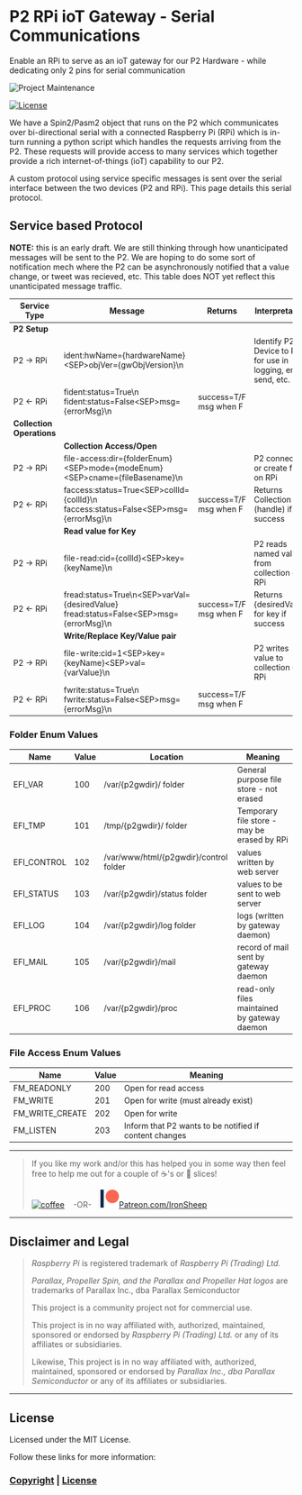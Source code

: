 # P2 RPi ioT Gateway - Serial Communications

Enable an RPi to serve as an ioT gateway for our P2 Hardware - while dedicating only 2 pins for serial communication

![Project Maintenance][maintenance-shield]

[![License][license-shield]](LICENSE)

We have a Spin2/Pasm2 object that runs on the P2 which communicates over bi-directional serial with a connected Raspberry Pi (RPi) which is in-turn running a python script which handles the requests arriving from the P2.  These requests will provide access to many services which together provide a rich internet-of-things (ioT) capability to our P2.

A custom protocol using service specific messages is sent over the serial interface between the two devices (P2 and RPi).  This page details this serial protocol.

## Service based Protocol

**NOTE:** this is an early draft.  We are still thinking through how unanticipated messages will be sent to the P2.  We are hoping to do some sort of notification mech where the P2 can be asynchronously notified that a value change, or tweet was recieved, etc. This table does NOT yet reflect this unanticipated message traffic.

| Service Type | Message | Returns | Interpretation |
| ------------ | --------- | ---- | --- |
| **P2 Setup** | |||
| P2 -> RPi | ident:hwName={hardwareName}\<SEP>objVer={gwObjVersion}\n | | Identify P2 Device to RPi for use in logging, email send, etc. |
| P2 <- RPi | fident:status=True\n<br/>fident:status=False\<SEP>msg={errorMsg}\n | success=T/F<br/>msg when F | 
| **Collection Operations** ||||
| | **Collection Access/Open** |||
| P2 -> RPi | file-access:dir={folderEnum}\<SEP>mode={modeEnum}\<SEP>cname={fileBasename}\n | | P2 connect to, or create file on RPi |
| P2 <- RPi | faccess:status=True\<SEP>collId={collId}\n<br/> faccess:status=False\<SEP>msg={errorMsg}\n | success=T/F<br/>msg when F  | Returns Collection ID (handle) if success 
| | **Read value for Key** |||
| P2 -> RPi | file-read:cid={collId}\<SEP>key={keyName}\n | | P2 reads named value from collection on RPi |
| P2 <- RPi | fread:status=True\n\<SEP>varVal={desiredValue}<br/> fread:status=False\<SEP>msg={errorMsg}\n | success=T/F<br/>msg when F  | Returns {desiredValue} for key if success 
| | **Write/Replace Key/Value pair** |||
| P2 -> RPi | file-write:cid=1\<SEP>key={keyName}\<SEP>val={varValue}\n | | P2 writes value to collection on RPi|
| P2 <- RPi | fwrite:status=True\n<br/>fwrite:status=False\<SEP>msg={errorMsg}\n | success=T/F<br/>msg when F  | 


### Folder Enum Values

| Name | Value | Location | Meaning
| --- | --- | --- | --- |
| EFI_VAR | 100 | /var/{p2gwdir}/ folder | General purpose file store - not erased
| EFI_TMP | 101 | /tmp/{p2gwdir}/ folder | Temporary file store - may be erased by RPi
| EFI_CONTROL | 102 | /var/www/html/{p2gwdir}/control folder | values written by web server
| EFI_STATUS | 103 | /var/{p2gwdir}/status folder | values to be sent to web server
| EFI_LOG | 104 | /var/{p2gwdir}/log folder | logs (written by gateway daemon)
| EFI_MAIL | 105 | /var/{p2gwdir}/mail | record of mail sent by gateway daemon
| EFI_PROC | 106 | /var/{p2gwdir}/proc | read-only files maintained by gateway daemon

### File Access Enum Values


| Name | Value | Meaning
| --- | --- | --- |
| FM_READONLY | 200 | Open for read access
| FM_WRITE | 201 | Open for write (must already exist)
| FM\_WRITE_CREATE | 202 | Open for write
| FM_LISTEN | 203 | Inform that P2 wants to be notified if content changes

---

> If you like my work and/or this has helped you in some way then feel free to help me out for a couple of :coffee:'s or :pizza: slices!
>
> [![coffee](https://www.buymeacoffee.com/assets/img/custom_images/black_img.png)](https://www.buymeacoffee.com/ironsheep) &nbsp;&nbsp; -OR- &nbsp;&nbsp; [![Patreon](./Docs/images/patreon.png)](https://www.patreon.com/IronSheep?fan_landing=true)[Patreon.com/IronSheep](https://www.patreon.com/IronSheep?fan_landing=true)

---

## Disclaimer and Legal

> *Raspberry Pi* is registered trademark of *Raspberry Pi (Trading) Ltd.*
>
> *Parallax, Propeller Spin, and the Parallax and Propeller Hat logos* are trademarks of Parallax Inc., dba Parallax Semiconductor
>
> This project is a community project not for commercial use.
>
> This project is in no way affiliated with, authorized, maintained, sponsored or endorsed by *Raspberry Pi (Trading) Ltd.* or any of its affiliates or subsidiaries.
>
> Likewise, This project is in no way affiliated with, authorized, maintained, sponsored or endorsed by *Parallax Inc., dba Parallax Semiconductor* or any of its affiliates or subsidiaries.

---

## License

Licensed under the MIT License.

Follow these links for more information:

### [Copyright](copyright) | [License](LICENSE)

[maintenance-shield]: https://img.shields.io/badge/maintainer-stephen%40ironsheep%2ebiz-blue.svg?style=for-the-badge

[marketplace-version]: https://vsmarketplacebadge.apphb.com/version-short/ironsheepproductionsllc.spin2.svg

[marketplace-installs]: https://vsmarketplacebadge.apphb.com/installs-short/ironsheepproductionsllc.spin2.svg

[marketplace-rating]: https://vsmarketplacebadge.apphb.com/rating-short/ironsheepproductionsllc.spin2.svg

[license-shield]: https://img.shields.io/badge/License-MIT-yellow.svg
